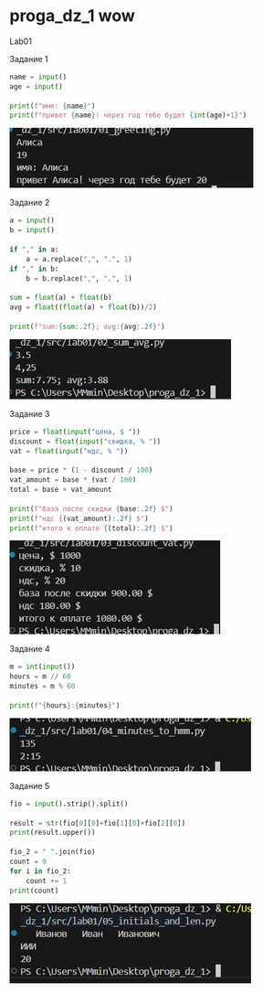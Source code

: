 # proga_dz_1 wow

Lab01

Задание 1  
```python
name = input()
age = input()

print(f"имя: {name}")
print(f"привет {name}! через год тебе будет {int(age)+1}")
```

![Тест задание 1](images/lab01/lab1_images/test_lab_01_ex01_corrected.png)

Задание 2 
```python
a = input()
b = input()

if "," in a:
    a = a.replace(",", ".", 1)
if "," in b:
    b = b.replace(",", ".", 1)

sum = float(a) + float(b)
avg = float((float(a) + float(b))/2)

print(f"sum:{sum:.2f}; avg:{avg:.2f}")
``` 

![Тест задание 2](images/lab01/lab1_images/test_lab_01_ex02_corrected.png)

Задание 3 
```python
price = float(input("цена, $ "))
discount = float(input("скидка, % "))
vat = float(input("ндс, % "))

base = price * (1 - discount / 100)
vat_amount = base * (vat / 100)
total = base + vat_amount

print(f"база после скидки {base:.2f} $")
print(f"ндс {(vat_amount):.2f} $")
print(f"итого к оплате {(total):.2f} $")
```

![Тест задание 3](images/lab01/lab1_images/test_lab_01_ex03_corrected.png)

Задание 4
```python
m = int(input())
hours = m // 60
minutes = m % 60

print(f"{hours}:{minutes}")
```

![Тест задание 4](images/lab01/lab1_images/test_lab_01_ex04_corrected.png)

Задание 5  
```python
fio = input().strip().split()

result = str(fio[0][0]+fio[1][0]+fio[2][0])
print(result.upper())

fio_2 = " ".join(fio)
count = 0
for i in fio_2:
    count += 1
print(count)
```

![Тест задание 5](images/lab01/lab1_images/test_lab_01_ex5_corrected.png)
